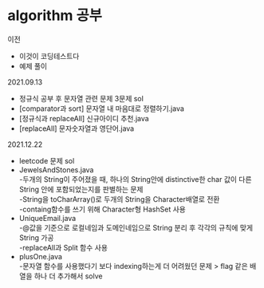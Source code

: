 # algorithm 공부

이전
- 이것이 코딩테스트다
- 예제 풀이

2021.09.13 
- 정규식 공부 후 문자열 관련 문제 3문제 sol
- [comparator과 sort] 문자열 내 마음대로 정렬하기.java
- [정규식과 replaceAll] 신규아이디 추천.java
- [replaceAll] 문자숫자열과 영단어.java


2021.12.22
- leetcode 문제 sol
- JewelsAndStones.java  
-두개의 String이 주어졌을 때, 하나의 String안에 distinctive한 char 값이 다른 String 안에 포함되었는지를 판별하는 문제  
-String을 toCharArray()로 두개의 String을 Character배열로 전환  
-containg함수를 쓰기 위해 Character형 HashSet 사용
- UniqueEmail.java  
-@값을 기준으로 로컬네임과 도메인네임으로 String 분리 후 각각의 규칙에 맞게 String 가공  
-replaceAll과 Split 함수 사용
- plusOne.java  
-문자열 함수를 사용했다기 보다 indexing하는게 더 어려웠던 문제 > flag 같은 배열을 하나 더 추가해서 solve
